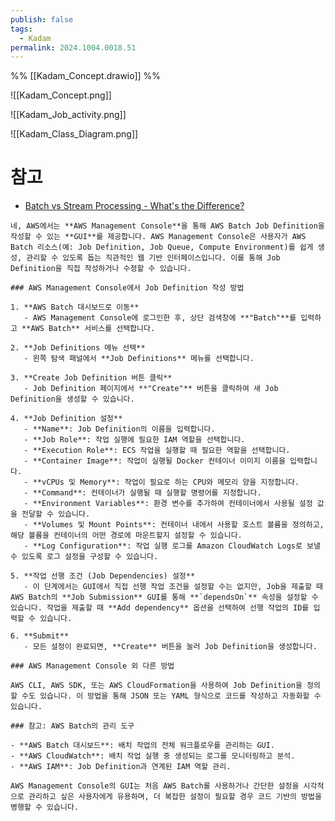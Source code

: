 ```yaml
---
publish: false
tags:
  - Kadam
permalink: 2024.1004.0018.51
---
```

%% [[Kadam_Concept.drawio]] %%

![[Kadam_Concept.png]]

![[Kadam_Job_activity.png]]

![[Kadam_Class_Diagram.png]]

# 참고
- [Batch vs Stream Processing - What's the Difference?](https://blog.algomaster.io/p/batch-processing-vs-stream-processing?fbclid=IwY2xjawGB5ztleHRuA2FlbQIxMQABHSAUuiCDqlg320oQJ9mntlvcfIrWYvEmW9T1jPdI7Qx8jHVP4pghLKLsrQ_aem_at4h7_7I1Kmunx_TqN4TsA)

```![GPT]
네, AWS에서는 **AWS Management Console**을 통해 AWS Batch Job Definition을 작성할 수 있는 **GUI**를 제공합니다. AWS Management Console은 사용자가 AWS Batch 리소스(예: Job Definition, Job Queue, Compute Environment)를 쉽게 생성, 관리할 수 있도록 돕는 직관적인 웹 기반 인터페이스입니다. 이를 통해 Job Definition을 직접 작성하거나 수정할 수 있습니다.

### AWS Management Console에서 Job Definition 작성 방법

1. **AWS Batch 대시보드로 이동**
   - AWS Management Console에 로그인한 후, 상단 검색창에 **"Batch"**를 입력하고 **AWS Batch** 서비스를 선택합니다.

2. **Job Definitions 메뉴 선택**
   - 왼쪽 탐색 패널에서 **Job Definitions** 메뉴를 선택합니다.

3. **Create Job Definition 버튼 클릭**
   - Job Definition 페이지에서 **"Create"** 버튼을 클릭하여 새 Job Definition을 생성할 수 있습니다.

4. **Job Definition 설정**
   - **Name**: Job Definition의 이름을 입력합니다.
   - **Job Role**: 작업 실행에 필요한 IAM 역할을 선택합니다.
   - **Execution Role**: ECS 작업을 실행할 때 필요한 역할을 선택합니다.
   - **Container Image**: 작업이 실행될 Docker 컨테이너 이미지 이름을 입력합니다.
   - **vCPUs 및 Memory**: 작업이 필요로 하는 CPU와 메모리 양을 지정합니다.
   - **Command**: 컨테이너가 실행될 때 실행할 명령어를 지정합니다.
   - **Environment Variables**: 환경 변수를 추가하여 컨테이너에서 사용될 설정 값을 전달할 수 있습니다.
   - **Volumes 및 Mount Points**: 컨테이너 내에서 사용할 호스트 볼륨을 정의하고, 해당 볼륨을 컨테이너의 어떤 경로에 마운트할지 설정할 수 있습니다.
   - **Log Configuration**: 작업 실행 로그를 Amazon CloudWatch Logs로 보낼 수 있도록 로그 설정을 구성할 수 있습니다.

5. **작업 선행 조건 (Job Dependencies) 설정**
   - 이 단계에서는 GUI에서 직접 선행 작업 조건을 설정할 수는 없지만, Job을 제출할 때 AWS Batch의 **Job Submission** GUI를 통해 **`dependsOn`** 속성을 설정할 수 있습니다. 작업을 제출할 때 **Add dependency** 옵션을 선택하여 선행 작업의 ID를 입력할 수 있습니다.

6. **Submit**
   - 모든 설정이 완료되면, **Create** 버튼을 눌러 Job Definition을 생성합니다.

### AWS Management Console 외 다른 방법

AWS CLI, AWS SDK, 또는 AWS CloudFormation을 사용하여 Job Definition을 정의할 수도 있습니다. 이 방법을 통해 JSON 또는 YAML 형식으로 코드를 작성하고 자동화할 수 있습니다.

### 참고: AWS Batch의 관리 도구

- **AWS Batch 대시보드**: 배치 작업의 전체 워크플로우를 관리하는 GUI.
- **AWS CloudWatch**: 배치 작업 실행 중 생성되는 로그를 모니터링하고 분석.
- **AWS IAM**: Job Definition과 연계된 IAM 역할 관리.

AWS Management Console의 GUI는 처음 AWS Batch를 사용하거나 간단한 설정을 시각적으로 관리하고 싶은 사용자에게 유용하며, 더 복잡한 설정이 필요할 경우 코드 기반의 방법을 병행할 수 있습니다.
```